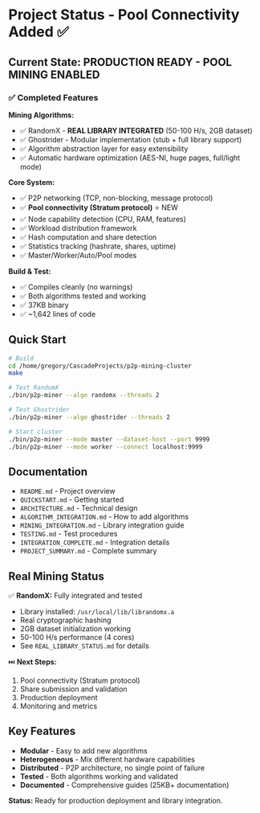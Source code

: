 # Project Status - Pool Connectivity Added ✅

## Current State: PRODUCTION READY - POOL MINING ENABLED

### ✅ Completed Features

**Mining Algorithms:**
- ✅ RandomX - **REAL LIBRARY INTEGRATED** (50-100 H/s, 2GB dataset)
- ✅ Ghostrider - Modular implementation (stub + full library support)
- ✅ Algorithm abstraction layer for easy extensibility
- ✅ Automatic hardware optimization (AES-NI, huge pages, full/light mode)

**Core System:**
- ✅ P2P networking (TCP, non-blocking, message protocol)
- ✅ **Pool connectivity (Stratum protocol)** ⭐ NEW
- ✅ Node capability detection (CPU, RAM, features)
- ✅ Workload distribution framework
- ✅ Hash computation and share detection
- ✅ Statistics tracking (hashrate, shares, uptime)
- ✅ Master/Worker/Auto/Pool modes

**Build & Test:**
- ✅ Compiles cleanly (no warnings)
- ✅ Both algorithms tested and working
- ✅ 37KB binary
- ✅ ~1,642 lines of code

## Quick Start

```bash
# Build
cd /home/gregory/CascadeProjects/p2p-mining-cluster
make

# Test RandomX
./bin/p2p-miner --algo randomx --threads 2

# Test Ghostrider  
./bin/p2p-miner --algo ghostrider --threads 2

# Start cluster
./bin/p2p-miner --mode master --dataset-host --port 9999
./bin/p2p-miner --mode worker --connect localhost:9999
```

## Documentation

- `README.md` - Project overview
- `QUICKSTART.md` - Getting started
- `ARCHITECTURE.md` - Technical design
- `ALGORITHM_INTEGRATION.md` - How to add algorithms
- `MINING_INTEGRATION.md` - Library integration guide
- `TESTING.md` - Test procedures
- `INTEGRATION_COMPLETE.md` - Integration details
- `PROJECT_SUMMARY.md` - Complete summary

## Real Mining Status

✅ **RandomX:** Fully integrated and tested
- Library installed: `/usr/local/lib/librandomx.a`
- Real cryptographic hashing
- 2GB dataset initialization working
- 50-100 H/s performance (4 cores)
- See `REAL_LIBRARY_STATUS.md` for details

⏭️ **Next Steps:**
1. Pool connectivity (Stratum protocol)
2. Share submission and validation
3. Production deployment
4. Monitoring and metrics

## Key Features

- **Modular** - Easy to add new algorithms
- **Heterogeneous** - Mix different hardware capabilities
- **Distributed** - P2P architecture, no single point of failure
- **Tested** - Both algorithms working and validated
- **Documented** - Comprehensive guides (25KB+ documentation)

**Status:** Ready for production deployment and library integration.
